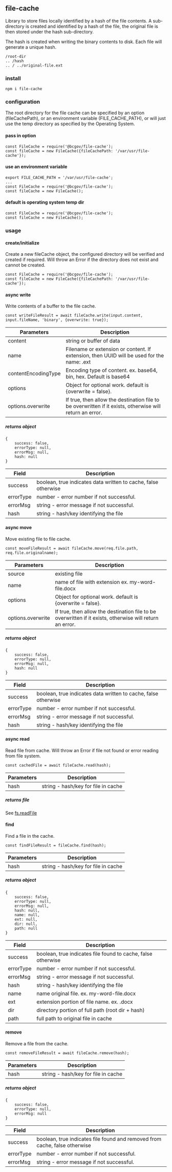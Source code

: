 ## file-cache
Library to store files locally identified by a hash of the file contents.  A sub-directory is created and identified by a hash of the file, the original file is then stored under the hash sub-directory.  

The hash is created when writing the binary contents to disk.  Each file will generate a unique hash.  

```
/root-dir
.. /hash
.. / ../original-file.ext
```

### install
```
npm i file-cache
```

### configuration
The root directory for the file cache can be specified by an option (fileCachePath), or an environment variable (FILE\_CACHE\_PATH), or will just use the temp directory as specified by the Operating System.

#### pass in option
```
const FileCache = require('@bcgov/file-cache');
const fileCache = new FileCache({fileCachePath: '/var/usr/file-cache'});
```

#### use an environment variable
```
export FILE_CACHE_PATH = '/var/usr/file-cache';
...
const FileCache = require('@bcgov/file-cache');
const fileCache = new FileCache();
```

#### default is operating system temp dir
```
const FileCache = require('@bcgov/file-cache');
const fileCache = new FileCache();
```

### usage

#### create/initialize
Create a new fileCache object, the configured directory will be verified and created if required.  Will throw an Error if the directory does not exist and cannot be created.  

```
const FileCache = require('@bcgov/file-cache');
const fileCache = new FileCache({fileCachePath: '/var/usr/file-cache'});
```

#### async write
Write contents of a buffer to the file cache.

```
const writeFileResult = await fileCache.write(input.content, input.fileName, 'binary', {overwrite: true});

```

| Parameters | Description |
| --- | --- |
| content | string or buffer of data |
| name | Filename or extension or content.  If extension, then UUID will be used for the name: <UUID>.ext |
| contentEncodingType | Encoding type of content. ex. base64, bin, hex.  Default is base64 |
| options | Object for optional work.  default is {overwrite = false}. |
| options.overwrite | If true, then allow the destination file to be overwritten if it exists, otherwise will return an error. |

##### returns object
```
{ 
    success: false, 
    errorType: null, 
    errorMsg: null, 
    hash: null
}
```

| Field | Description |
| --- | --- |
| success | boolean, true indicates data written to cache, false otherwise |
| errorType | number - error number if not successful. |
| errorMsg | string - error message if not successful. |
| hash | string - hash/key identifying the file |

#### async move
Move existing file to file cache.

```
const moveFileResult = await fileCache.move(req.file.path, req.file.originalname);

```

| Parameters | Description |
| --- | --- |
| source | existing file |
| name | name of file with extension ex. my-word-file.docx |
| options | Object for optional work.  default is {overwrite = false}. |
| options.overwrite | If true, then allow the destination file to be overwritten if it exists, otherwise will return an error. |

##### returns object
```
{ 
    success: false, 
    errorType: null, 
    errorMsg: null, 
    hash: null
}
```

| Field | Description |
| --- | --- |
| success | boolean, true indicates data written to cache, false otherwise |
| errorType | number - error number if not successful. |
| errorMsg | string - error message if not successful. |
| hash | string - hash/key identifying the file |

#### async read
Read file from cache.  Will throw an Error if file not found or error reading from file system.  

```
const cachedFile = await fileCache.read(hash);
```

| Parameters | Description |
| --- | --- |
| hash | string - hash/key for file in cache |

##### returns file
See [fs.readFile](https://nodejs.org/api/fs.html#fs_fs_readfile_path_options_callback)

#### find
Find a file in the cache.  

```
const findFileResult = fileCache.find(hash);
```

| Parameters | Description |
| --- | --- |
| hash | string - hash/key for file in cache |

##### returns object
```
{ 
    success: false,
    errorType: null,
    errorMsg: null,
    hash: null,
    name: null,
    ext: null,
    dir: null,
    path: null
}
```

| Field | Description |
| --- | --- |
| success | boolean, true indicates file found to cache, false otherwise |
| errorType | number - error number if not successful. |
| errorMsg | string - error message if not successful. |
| hash | string - hash/key identifying the file |
| name | name original file. ex. my-word-file.docx |
| ext | extension portion of file name. ex. .docx |
| dir | directory portion of full path (root dir + hash) |
| path | full path to original file in cache |

#### remove
Remove a file from the cache.  

```
const removeFileResult = await fileCache.remove(hash);
```

| Parameters | Description |
| --- | --- |
| hash | string - hash/key for file in cache |

##### returns object
```
{ 
    success: false,
    errorType: null,
    errorMsg: null
}
```

| Field | Description |
| --- | --- |
| success | boolean, true indicates file found and removed from cache, false otherwise |
| errorType | number - error number if not successful. |
| errorMsg | string - error message if not successful. |
